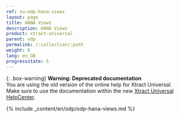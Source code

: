 ```yaml
---
ref: xu-odp-hana-views
layout: page
title: HANA Views
description: HANA Views
product: xtract-universal
parent: odp
permalink: /:collection/:path
weight: 6
lang: en_GB
progressstate: 5
---
```


{: .box-warning}
**Warning: Deprecated documentation** <br>
You are using the old version of the online help for Xtract Universal.<br>
Make sure to use the documentation within the new [Xtract Universal HelpCenter](https://helpcenter.theobald-software.com/xtract-universal/documentation/introduction/).

{% include _content/en/odp/odp-hana-views.md %} 
